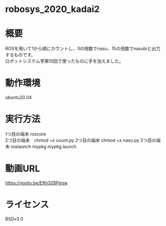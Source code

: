 # robosys_2020_kadai2

# 概要
ROSを用いて1から順にカウントし、3の倍数でnasu、15の倍数でnasubiと出力するものです。  
ロボットシステム学第10回で使ったものに手を加えました。  


# 動作環境
ubuntu20.04  
# 実行方法 
1つ目の端末 roscore  
2つ目の端末　chmod +x count.py  2つ目の端末 chmod +x nasu.py  2つ目の端末 roslaunch mypkg mypkg.launch  
# 動画URL
https://youtu.be/Efth328Pegw
# ライセンス
BSDv3.0
